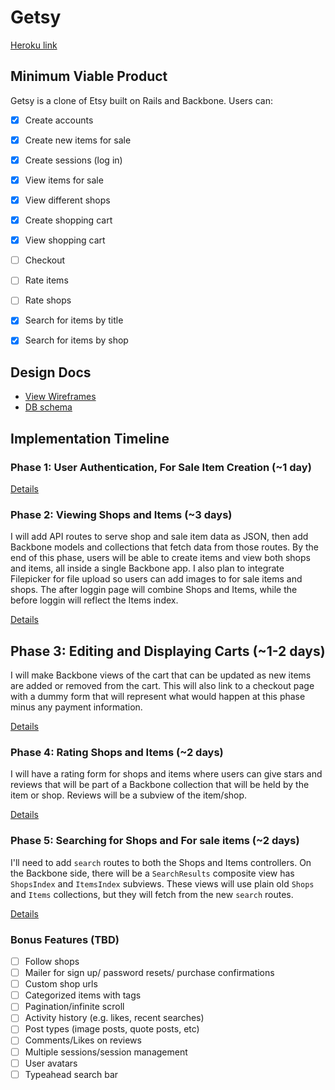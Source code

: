 # Getsy

[Heroku link][heroku]

[heroku]: http://www.getsy.site

## Minimum Viable Product
Getsy is a clone of Etsy built on Rails and Backbone. Users can:

<!-- This is a Markdown checklist. Use it to keep track of your progress! -->

- [x] Create accounts
- [x] Create new items for sale
- [x] Create sessions (log in)
- [x] View items for sale
- [x] View different shops
- [x] Create shopping cart
- [x] View shopping cart
- [ ] Checkout
- [ ] Rate items
- [ ] Rate shops
- [x] Search for items by title
- [x] Search for items by shop


## Design Docs
* [View Wireframes][views]
* [DB schema][schema]

[views]: ./docs/views.md
[schema]: ./docs/schema.md

## Implementation Timeline

### Phase 1: User Authentication, For Sale Item Creation (~1 day)


[Details][phase-one]


### Phase 2: Viewing Shops and Items (~3 days)
I will add API routes to serve shop and sale item data as JSON, then add Backbone
models and collections that fetch data from those routes. By the end of this
phase, users will be able to create items and view both shops and items, all
inside a single Backbone app. I also plan to integrate Filepicker for file upload so
users can add images to for sale items and shops. The after loggin page will combine
Shops and Items, while the before loggin will reflect the Items index.


[Details][phase-two]

## Phase 3: Editing and Displaying Carts (~1-2 days)
I will make Backbone views of the cart that can be updated as new items are
added or removed from the cart.  This will also link to a checkout page with a
dummy form that will represent what would happen at this phase minus any
payment information.


[Details][phase-three]

### Phase 4: Rating Shops and Items (~2 days)
I will have a rating form for shops and items where users can give stars and
reviews that will be part of a Backbone collection that will be held by the
item or shop. Reviews will be a subview of the item/shop.

[Details][phase-four]

### Phase 5: Searching for Shops and For sale items (~2 days)
I'll need to add `search` routes to both the Shops and Items controllers. On the
Backbone side, there will be a `SearchResults` composite view has `ShopsIndex`
and `ItemsIndex` subviews. These views will use plain old `Shops` and `Items`
collections, but they will fetch from the new `search` routes.

[Details][phase-five]

### Bonus Features (TBD)
- [ ] Follow shops
- [ ] Mailer for sign up/ password resets/ purchase confirmations
- [ ] Custom shop urls
- [ ] Categorized items with tags
- [ ] Pagination/infinite scroll
- [ ] Activity history (e.g. likes, recent searches)
- [ ] Post types (image posts, quote posts, etc)
- [ ] Comments/Likes on reviews
- [ ] Multiple sessions/session management
- [ ] User avatars
- [ ] Typeahead search bar

[phase-one]: ./docs/phases/phase1.md
[phase-two]: ./docs/phases/phase2.md
[phase-three]: ./docs/phases/phase3.md
[phase-four]: ./docs/phases/phase4.md
[phase-five]: ./docs/phases/phase5.md
